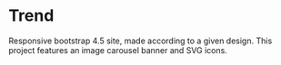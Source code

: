 # Trend
Responsive bootstrap 4.5 site, made according to a given design. This project features an image carousel banner and SVG icons.
